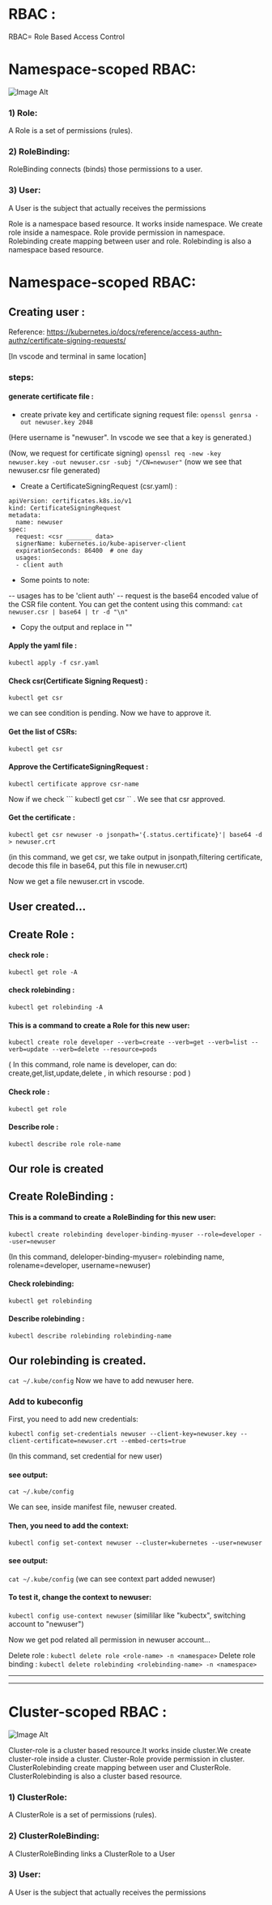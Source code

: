 # RBAC :

RBAC= Role Based Access Control

# Namespace-scoped RBAC:

![Image Alt](https://github.com/sheikhsalmanhossain/kubernetes/blob/7ac328fcc037361b9bd976785f10cb3897cf9e1d/kubernetes-resources/15-RBAC/rbac-role.jpg)

### 1) Role:
 A Role is a set of permissions (rules).

### 2) RoleBinding:
 RoleBinding connects (binds) those permissions to a user.

### 3) User:
 A User is the subject that actually receives the permissions

Role is a namespace based resource. It works inside namespace. We create role inside a namespace. Role provide permission in namespace. Rolebinding create mapping between user and role. Rolebinding is also a namespace based resource.

# Namespace-scoped RBAC:

## Creating user :

Reference: https://kubernetes.io/docs/reference/access-authn-authz/certificate-signing-requests/

[In vscode and terminal in same location]

### steps:
#### generate certificate file :

- create private key and certificate signing request file:
 ``` openssl genrsa -out newuser.key 2048 ```

(Here username is "newuser". In vscode we see that a key is generated.)


(Now, we request for certificate signing)
 ``` openssl req -new -key newuser.key -out newuser.csr -subj "/CN=newuser" ```
(now we see that newuser.csr file generated)

- Create a CertificateSigningRequest (csr.yaml) :
```
apiVersion: certificates.k8s.io/v1
kind: CertificateSigningRequest
metadata:
  name: newuser
spec:
  request: <csr _______ data>
  signerName: kubernetes.io/kube-apiserver-client
  expirationSeconds: 86400  # one day
  usages:
  - client auth
```

- Some points to note:

-- usages has to be 'client auth' -- request is the base64 encoded value of the CSR file content. You can get the content using this command:
``` cat newuser.csr | base64 | tr -d "\n" ```

- Copy the output and replace in "<csr _______ data>"

#### Apply the yaml file :
``` kubectl apply -f csr.yaml ```

#### Check csr(Certificate Signing Request) :

``` kubectl get csr ```

we can see condition is pending. Now we have to approve it.

#### Get the list of CSRs:
``` kubectl get csr ```

#### Approve the CertificateSigningRequest :
``` kubectl certificate approve csr-name ```

Now if we check ``` kubectl get csr `` . We see that csr approved.

#### Get the certificate :
``` kubectl get csr newuser -o jsonpath='{.status.certificate}'| base64 -d > newuser.crt ```

(in this command, we get csr, we take output in jsonpath,filtering certificate, decode this file in base64, put this file in newuser.crt)

Now we get a file newuser.crt in vscode.

User created...
---------------------------------------------------------------------------------

## Create Role :

#### check role :
``` kubectl get role -A ```

#### check rolebinding :
``` kubectl get rolebinding -A ```

#### This is a command to create a Role for this new user:
``` kubectl create role developer --verb=create --verb=get --verb=list --verb=update --verb=delete --resource=pods ```

( In this command, role name is developer, can do: create,get,list,update,delete , in which resourse : pod )

#### Check role :
``` kubectl get role ```

#### Describe role :
``` kubectl describe role role-name ```

Our role is created
-------------------------------------------------------------------------------------------
## Create RoleBinding :

#### This is a command to create a RoleBinding for this new user:
``` kubectl create rolebinding developer-binding-myuser --role=developer --user=newuser ```

(In this command, deleloper-binding-myuser= rolebinding name, rolename=developer, username=newuser)

#### Check rolebinding:
``` kubectl get rolebinding ```
#### Describe rolebinding :
``` kubectl describe rolebinding rolebinding-name ```

Our rolebinding is created.
-------------------------------------------------------------------------


``` cat ~/.kube/config ```
Now we have to add newuser here.

### Add to kubeconfig
First, you need to add new credentials:

``` kubectl config set-credentials newuser --client-key=newuser.key --client-certificate=newuser.crt --embed-certs=true ```

(In this command, set credential for new user)

#### see output:
``` cat ~/.kube/config ```

We can see, inside manifest file, newuser created.

#### Then, you need to add the context:
``` kubectl config set-context newuser --cluster=kubernetes --user=newuser ```

#### see output:
``` cat ~/.kube/config ```
(we can see context part added newuser)

#### To test it, change the context to newuser:
``` kubectl config use-context newuser ```
(simililar like "kubectx", switching account to "newuser")

Now we get pod related all permission in newuser account...

Delete role :
``` kubectl delete role <role-name> -n <namespace> ```
Delete role binding :
``` kubectl delete rolebinding <rolebinding-name> -n <namespace> ```

------------------------------------------------------------------------------------------------------------------------------------------------------------------------------------------------------------------------------------------------------------------------------------------------------------------------------------------------------------------------------------------------------------------------------------------------------------------------------------------------------------------------------------------------------------------------------------------------------------------------------------------------------------------------------------------------------------------------------------------------------------------------------------------


--------------------------------------------------------------------------------

# Cluster-scoped RBAC :

![Image Alt](https://github.com/sheikhsalmanhossain/kubernetes/blob/7ac328fcc037361b9bd976785f10cb3897cf9e1d/kubernetes-resources/15-RBAC/rbac-cluster-role.jpg)


Cluster-role is a cluster based resource.It works inside cluster.We create cluster-role inside a cluster. Cluster-Role provide permission in cluster. ClusterRolebinding create mapping between user and ClusterRole. ClusterRolebinding is also a cluster based resource.



### 1) ClusterRole:
 A ClusterRole is a set of permissions (rules).

### 2) ClusterRoleBinding:
 A ClusterRoleBinding links a ClusterRole to a User

### 3) User:
 A User is the subject that actually receives the permissions
 

